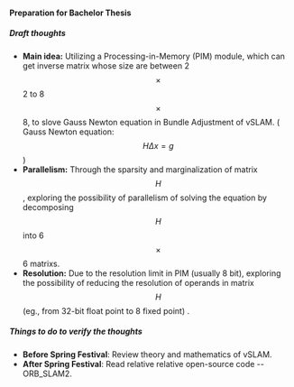 #### Preparation for Bachelor Thesis
##### Draft thoughts
+ **Main idea:** Utilizing a Processing-in-Memory (PIM) module, which can get inverse matrix whose size are between 2 $$\times$$ 2 to 8 $$\times$$ 8, to slove Gauss Newton equation in Bundle Adjustment of vSLAM. ( Gauss Newton equation: $$H\Delta x=g$$ )
+ **Parallelism:** Through the sparsity and marginalization of matrix $$H$$, exploring the possibility of parallelism of solving the equation by decomposing $$H$$ into 6 $$\times$$ 6 matrixs.
+ **Resolution:** Due to the resolution limit in PIM (usually 8 bit), exploring the possibility of reducing the resolution of operands in matrix $$H$$ (eg., from 32-bit float point to 8 fixed point) .

##### Things to do to verify the thoughts
+ **Before Spring Festival**: Review theory and mathematics of vSLAM.
+ **After Spring Festival**: Read relative relative open-source code -- ORB_SLAM2.
